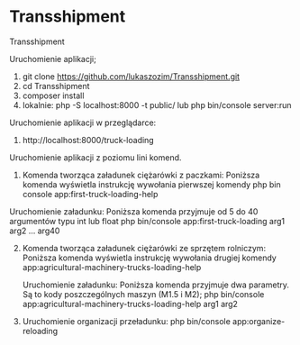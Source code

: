 # Transshipment
Transshipment

Uruchomienie aplikacji;

1. git clone https://github.com/lukaszozim/Transshipment.git
2. cd Transshipment
3. composer install
4. lokalnie: php -S localhost:8000 -t public/ lub php bin/console server:run

Uruchomienie aplikacji w przeglądarce:
1. http://localhost:8000/truck-loading

Uruchomienie aplikacji z poziomu lini komend.

1. Komenda tworząca załadunek ciężarówki z paczkami:
   Poniższa komenda wyświetla instrukcję wywołania pierwszej komendy
    php bin console app:first-truck-loading-help
  
  Uruchomienie załadunku:
   Poniższa komenda przyjmuje od 5 do 40 argumentów typu int lub float
    php bin/console app:first-truck-loading arg1 arg2 ... arg40
 
2. Komenda tworząca załadunek ciężarówki ze sprzętem rolniczym:
   Poniższa komenda wyświetla instrukcję wywołania drugiej komendy
    app:agricultural-machinery-trucks-loading-help
    
    Uruchomienie załadunku:
     Poniższa komenda przyjmuje dwa parametry. Są to kody poszczególnych maszyn (M1.5 i M2);
      php bin/console app:agricultural-machinery-trucks-loading-help arg1 arg2
      
3. Uruchomienie organizacji przeładunku:
    php bin/console app:organize-reloading


